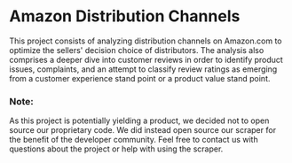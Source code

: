 # Amazon Distribution Channels 
This project consists of analyzing distribution channels on Amazon.com to optimize the sellers' decision choice of distributors. The analysis also comprises a deeper dive into customer reviews in order to identify product issues, complaints, and an attempt to classify review ratings as emerging from a customer experience stand point or a product value stand point.

### Note:
As this project is potentially yielding a product, we decided not to open source our proprietary code. We did instead open source our scraper for the benefit of the developer community.
Feel free to contact us with questions about the project or help with using the scraper.
